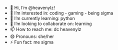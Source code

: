- 👋 Hi, I’m @heavenylz!
- 👀 I’m interested in: coding - gaming - being sigma
- 🌱 I’m currently learning: python
- 💞️ I’m looking to collaborate on: learning
- 📫 How to reach me: dc heavenylz
- 😄 Pronouns: she/her
- ⚡ Fun fact: me sigma

<!---
heavenylz/heavenylz is a ✨ special ✨ repository because its `README.md` (this file) appears on your GitHub profile.
You can click the Preview link to take a look at your changes.
--->
